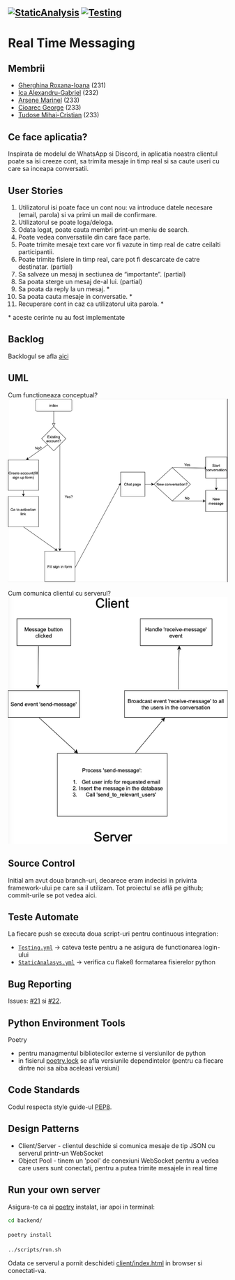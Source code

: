 [![StaticAnalysis](https://github.com/AlexandruIca/MDS/actions/workflows/StaticAnalysis.yml/badge.svg)](https://github.com/AlexandruIca/MDS/actions/workflows/StaticAnalysis.yml)
[![Testing](https://github.com/AlexandruIca/MDS/actions/workflows/Testing.yml/badge.svg)](https://github.com/AlexandruIca/MDS/actions/workflows/Testing.yml)
---
# Real Time Messaging

## Membrii
* [Gherghina Roxana-Ioana](https://github.com/roxana1708) (231)
* [Ica Alexandru-Gabriel](https://github.com/AlexandruIca) (232)
* [Arsene Marinel](https://github.com/Arsene-Marinel) (233)
* [Cioarec George](https://github.com/George2208) (233)
* [Tudose Mihai-Cristian](https://github.com/jungle335) (233)


## Ce face aplicatia?
Inspirata de modelul de WhatsApp si Discord, in aplicatia noastra clientul poate sa isi creeze cont, sa trimita mesaje in timp real si sa caute useri cu care sa inceapa conversatii. 

## User Stories

1. Utilizatorul isi poate face un cont nou: va introduce datele necesare (email, parola) si va primi un mail de confirmare.
2. Utilizatorul se poate loga/deloga.
3. Odata logat, poate cauta membri print-un meniu de search.
4. Poate vedea conversatiile din care face parte.
5. Poate trimite mesaje text care vor fi vazute in timp real de catre ceilalti participantii.
6. Poate trimite fisiere in timp real, care pot fi descarcate de catre destinatar. (partial)
7. Sa salveze un mesaj in sectiunea de “importante”. (partial)
8. Sa poata sterge un mesaj de-al lui. (partial)
9. Sa poata da reply la un mesaj. *
10. Sa poata cauta mesaje in conversatie. *
11. Recuperare cont in caz ca utilizatorul uita parola. *

\* aceste cerinte nu au fost implementate


## Backlog

Backlogul se afla [aici](https://github.com/AlexandruIca/MDS/projects/1) 



## UML

Cum functioneaza conceptual?
![Diagrama aici](./media/UML.png)

Cum comunica clientul cu serverul?
![Diagrama aici](./media/UMLServer.png)



## Source Control

Initial am avut doua branch-uri, deoarece eram indecisi in privinta framework-ului pe care sa il utilizam.
Tot proiectul se află pe github; commit-urile se pot vedea aici.



## Teste Automate

La fiecare push se executa doua script-uri pentru continuous integration:
* [`Testing.yml`](https://github.com/AlexandruIca/MDS/blob/main/.github/workflows/Testing.yml) -> cateva teste pentru a ne asigura de functionarea login-ului
* [`StaticAnalasys.yml`](https://github.com/AlexandruIca/MDS/blob/main/.github/workflows/StaticAnalysis.yml) -> verifica cu flake8 formatarea fisierelor python


## Bug Reporting

Issues: [#21](https://github.com/AlexandruIca/MDS/issues/21) si [#22](https://github.com/AlexandruIca/MDS/issues/22).

## Python Environment Tools
Poetry
* pentru managmentul bibliotecilor externe si versiunilor de python
* in fisierul [poetry.lock](https://github.com/AlexandruIca/MDS/blob/main/backend/poetry.lock) se afla versiunile dependintelor (pentru ca fiecare dintre noi sa aiba aceleasi versiuni)

## Code Standards
Codul respecta style guide-ul [PEP8](https://www.python.org/dev/peps/pep-0008/).

## Design Patterns
* Client/Server - clientul deschide si comunica mesaje de tip JSON cu serverul printr-un WebSocket
* Object Pool - tinem un 'pool' de conexiuni WebSocket pentru a vedea care users sunt conectati, pentru a putea trimite mesajele in real time

## Run your own server

Asigura-te ca ai [poetry](https://python-poetry.org/) instalat, iar apoi in terminal:
```sh
cd backend/

poetry install

../scripts/run.sh
```
Odata ce serverul a pornit deschideti [client/index.html](client/index.html) in browser si conectati-va.

